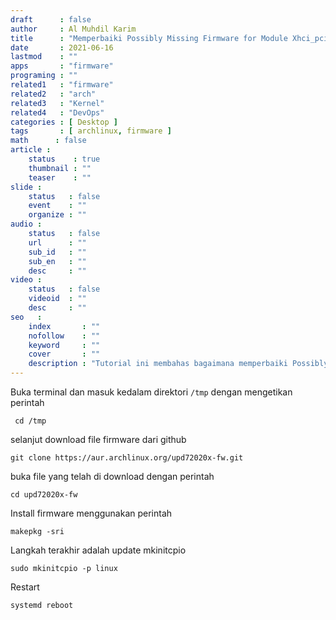 ```yaml
---
draft      : false
author     : Al Muhdil Karim
title      : "Memperbaiki Possibly Missing Firmware for Module Xhci_pci pada Arch Linux"
date       : 2021-06-16
lastmod    : ""
apps       : "firmware"
programing : ""
related1   : "firmware"
related2   : "arch"
related3   : "Kernel"
related4   : "DevOps"
categories : [ Desktop ]
tags       : [ archlinux, firmware ]
math      : false
article :
    status    : true
    thumbnail : ""
    teaser    : ""
slide :
    status   : false
    event    : ""
    organize : ""
audio :
    status   : false
    url      : ""
    sub_id   : ""
    sub_en   : ""
    desc     : ""
video :
    status   : false
    videoid  : ""
    desc     : ""
seo   :
    index       : ""
    nofollow    : ""
    keyword     : ""
    cover       : ""
    description : "Tutorial ini membahas bagaimana memperbaiki Possibly Missing Firmware for Module Xhci_pci"
---
```


Buka terminal dan masuk kedalam direktori `/tmp` dengan mengetikan perintah 

```shell
 cd /tmp
```

selanjut download file firmware dari github

```shell
git clone https://aur.archlinux.org/upd72020x-fw.git
```

buka file yang telah di download dengan perintah

```shell
cd upd72020x-fw
```

Install firmware menggunakan perintah 

```shell
makepkg -sri
```

Langkah terakhir adalah update mkinitcpio

```shell
sudo mkinitcpio -p linux
```

Restart

```shell
systemd reboot
```
